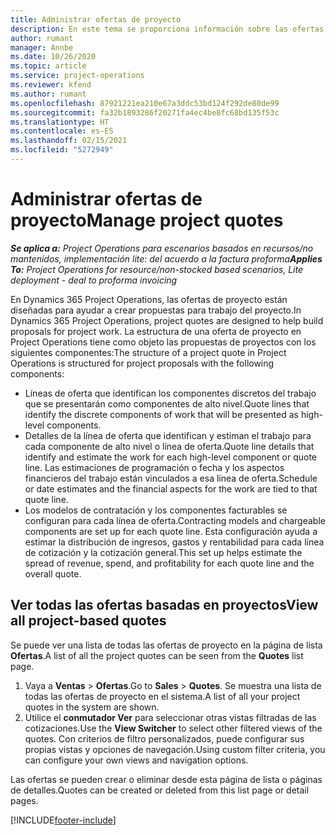 ```yaml
---
title: Administrar ofertas de proyecto
description: En este tema se proporciona información sobre las ofertas de proyecto.
author: rumant
manager: Annbe
ms.date: 10/26/2020
ms.topic: article
ms.service: project-operations
ms.reviewer: kfend
ms.author: rumant
ms.openlocfilehash: 87921221ea210e67a3ddc53bd124f292de80de99
ms.sourcegitcommit: fa32b1893286f20271fa4ec4be8fc68bd135f53c
ms.translationtype: HT
ms.contentlocale: es-ES
ms.lasthandoff: 02/15/2021
ms.locfileid: "5272949"
---
```

# <a name="manage-project-quotes"></a><span data-ttu-id="95f13-103">Administrar ofertas de proyecto</span><span class="sxs-lookup"><span data-stu-id="95f13-103">Manage project quotes</span></span>

<span data-ttu-id="95f13-104">_**Se aplica a:** Project Operations para escenarios basados en recursos/no mantenidos, implementación lite: del acuerdo a la factura proforma_</span><span class="sxs-lookup"><span data-stu-id="95f13-104">_**Applies To:** Project Operations for resource/non-stocked based scenarios, Lite deployment - deal to proforma invoicing_</span></span>

<span data-ttu-id="95f13-105">En Dynamics 365 Project Operations, las ofertas de proyecto están diseñadas para ayudar a crear propuestas para trabajo del proyecto.</span><span class="sxs-lookup"><span data-stu-id="95f13-105">In Dynamics 365 Project Operations, project quotes are designed to help build proposals for project work.</span></span> <span data-ttu-id="95f13-106">La estructura de una oferta de proyecto en Project Operations tiene como objeto las propuestas de proyectos con los siguientes componentes:</span><span class="sxs-lookup"><span data-stu-id="95f13-106">The structure of a project quote in Project Operations is structured for project proposals with the following components:</span></span>

  - <span data-ttu-id="95f13-107">Líneas de oferta que identifican los componentes discretos del trabajo que se presentarán como componentes de alto nivel.</span><span class="sxs-lookup"><span data-stu-id="95f13-107">Quote lines that identify the discrete components of work that will be presented as high-level components.</span></span>
  - <span data-ttu-id="95f13-108">Detalles de la línea de oferta que identifican y estiman el trabajo para cada componente de alto nivel o línea de oferta.</span><span class="sxs-lookup"><span data-stu-id="95f13-108">Quote line details that identify and estimate the work for each high-level component or quote line.</span></span> <span data-ttu-id="95f13-109">Las estimaciones de programación o fecha y los aspectos financieros del trabajo están vinculados a esa línea de oferta.</span><span class="sxs-lookup"><span data-stu-id="95f13-109">Schedule or date estimates and the financial aspects for the work are tied to that quote line.</span></span>
  - <span data-ttu-id="95f13-110">Los modelos de contratación y los componentes facturables se configuran para cada línea de oferta.</span><span class="sxs-lookup"><span data-stu-id="95f13-110">Contracting models and chargeable components are set up for each quote line.</span></span> <span data-ttu-id="95f13-111">Esta configuración ayuda a estimar la distribución de ingresos, gastos y rentabilidad para cada línea de cotización y la cotización general.</span><span class="sxs-lookup"><span data-stu-id="95f13-111">This set up helps estimate the spread of revenue, spend, and profitability for each quote line and the overall quote.</span></span>

## <a name="view-all-project-based-quotes"></a><span data-ttu-id="95f13-112">Ver todas las ofertas basadas en proyectos</span><span class="sxs-lookup"><span data-stu-id="95f13-112">View all project-based quotes</span></span>

<span data-ttu-id="95f13-113">Se puede ver una lista de todas las ofertas de proyecto en la página de lista **Ofertas**.</span><span class="sxs-lookup"><span data-stu-id="95f13-113">A list of all the project quotes can be seen from the **Quotes** list page.</span></span> 

1. <span data-ttu-id="95f13-114">Vaya a **Ventas** > **Ofertas**.</span><span class="sxs-lookup"><span data-stu-id="95f13-114">Go to **Sales** > **Quotes**.</span></span> <span data-ttu-id="95f13-115">Se muestra una lista de todas las ofertas de proyecto en el sistema.</span><span class="sxs-lookup"><span data-stu-id="95f13-115">A list of all your project quotes in the system are shown.</span></span> 
2. <span data-ttu-id="95f13-116">Utilice el **conmutador Ver** para seleccionar otras vistas filtradas de las cotizaciones.</span><span class="sxs-lookup"><span data-stu-id="95f13-116">Use the **View Switcher** to select other filtered views of the quotes.</span></span> <span data-ttu-id="95f13-117">Con criterios de filtro personalizados, puede configurar sus propias vistas y opciones de navegación.</span><span class="sxs-lookup"><span data-stu-id="95f13-117">Using custom filter criteria, you can configure your own views and navigation options.</span></span>

<span data-ttu-id="95f13-118">Las ofertas se pueden crear o eliminar desde esta página de lista o páginas de detalles.</span><span class="sxs-lookup"><span data-stu-id="95f13-118">Quotes can be created or deleted from this list page or detail pages.</span></span>


[!INCLUDE[footer-include](../../includes/footer-banner.md)]